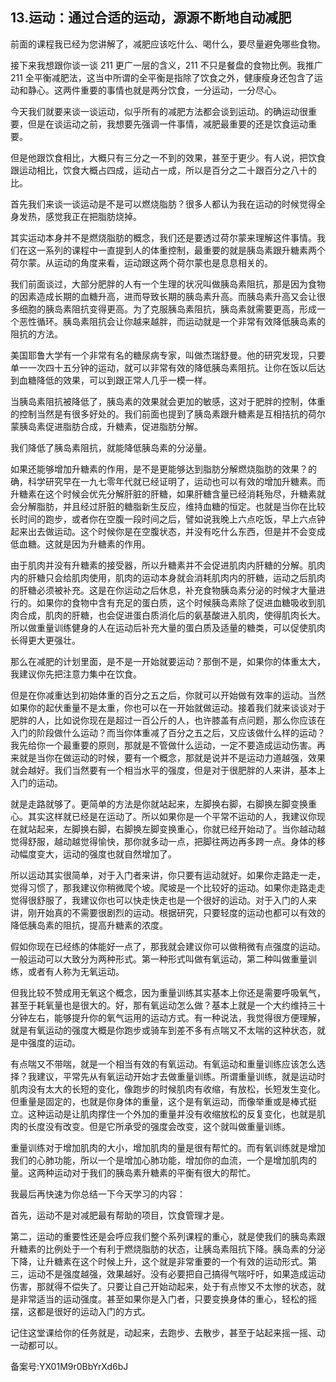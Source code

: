 ## 13.运动：通过合适的运动，源源不断地自动减肥
前面的课程我已经为您讲解了，减肥应该吃什么、喝什么，要尽量避免哪些食物。


接下来我想跟你谈一谈 211 更广一层的含义，211 不只是餐盘的食物比例。我推广 211 全平衡减肥法，这当中所谓的全平衡是指除了饮食之外，健康瘦身还包含了运动和静心。这两件重要的事情也就是两分饮食，一分运动，一分尽心。


今天我们就要来谈一谈运动，似乎所有的减肥方法都会谈到运动。的确运动很重要，但是在谈运动之前，我想要先强调一件事情，减肥最重要的还是饮食运动重要。


但是他跟饮食相比，大概只有三分之一不到的效果，甚至于更少。有人说，把饮食跟运动相比，饮食大概占四成，运动占一成，所以是百分之二十跟百分之八十的比。


首先我们来谈一谈运动是不是可以燃烧脂肪？很多人都认为我在运动的时候觉得全身发热，感觉我正在把脂肪烧掉。


其实运动本身并不是燃烧脂肪的概念，我们还是要透过荷尔蒙来理解这件事情。我们在这一系列的课程中一直提到人的体重控制，最重要的就是胰岛素跟升糖素两个荷尔蒙。从运动的角度来看，运动跟这两个荷尔蒙也是息息相关的。


我们前面谈过，大部分肥胖的人有一个生理的状况叫做胰岛素阻抗，那是因为食物的因素造成长期的血糖升高，进而导致长期的胰岛素升高。而胰岛素升高又会让很多细胞的胰岛素阻抗变得更高。为了克服胰岛素阻抗，胰岛素就需要更高，形成一个恶性循环。胰岛素阻抗会让你越来越胖，而运动就是一个非常有效降低胰岛素的阻抗的方法。


美国耶鲁大学有一个非常有名的糖尿病专家，叫做杰瑞舒曼。他的研究发现，只要单一一次四十五分钟的运动，就可以非常有效的降低胰岛素阻抗。让你在饭以后达到血糖降低的效果，可以到跟正常人几乎一模一样。


当胰岛素阻抗被降低了，胰岛素的效果就会更加的敏感，这对于肥胖的控制，体重的控制当然是有很多好处的。我们前面也提到了胰岛素跟升糖素是互相拮抗的荷尔蒙胰岛素促进脂肪合成，升糖素，促进脂肪分解。


我们降低了胰岛素阻抗，就能降低胰岛素的分泌量。


如果还能够增加升糖素的作用，是不是更能够达到脂肪分解燃烧脂肪的效果？的确，科学研究早在一九七零年代就已经证明了，运动也可以有效的增加升糖素。而升糖素在这个时候会优先分解肝脏的肝糖，如果肝糖含量已经消耗殆尽，升糖素就会分解脂肪，并且经过肝脏的糖脂新生反应，维持血糖的恒定。也就是当你在比较长时间的跑步，或者你在空腹一段时间之后，譬如说我晚上六点吃饭，早上六点钟起来出去做运动。这个时候你是在空腹状态，并没有吃什么东西，但是并不会变成低血糖。这就是因为升糖素的作用。


由于肌肉并没有升糖素的接受器，所以升糖素并不会促进肌肉内肝糖的分解。肌肉内的肝糖只会给肌肉使用，肌肉的运动本身就会消耗肌肉内的肝糖，运动之后肌肉的肝糖必须被补充。这是在你运动之后休息，补充食物胰岛素分泌的时候才大量进行的。如果你的食物中含有充足的蛋白质，这个时候胰岛素除了促进血糖吸收到肌肉合成，肌肉的肝糖，也会促进蛋白质消化后的氨基酸进入肌肉，使得肌肉长大。所以做重量训练健身的人在运动后补充大量的蛋白质及适量的糖类，可以促使肌肉长得更大更强壮。


那么在减肥的计划里面，是不是一开始就要运动？那倒不是，如果你的体重太大，我建议你先把注意力集中在饮食。


但是在你减重达到初始体重的百分之五之后，你就可以开始做有效率的运动。当然如果你的起伏重量不是太重，你也可以在一开始就做运动。接着我们就来谈谈对于肥胖的人，比如说你现在是超过一百公斤的人，也许膝盖有点问题，那么你应该在入门的阶段做什么运动？而当你体重减了百分之五之后，又应该做什么样的运动？我先给你一个最重要的原则，那就是不管做什么运动，一定不要造成运动伤害。再来就是当你在做运动的时候，要有一个概念，那就是说并不是运动力道越强，效果就会越好。我们当然要有一个相当水平的强度，但是对于很肥胖的人来讲，基本上入门的运动。


就是走路就够了。更简单的方法是你就站起来，左脚换右脚，右脚换左脚变换重心。其实这样就已经是在运动了。所以如果你是一个平常不运动的人，我建议你现在就站起来，左脚换右脚，右脚换左脚变换重心，你就已经开始动了。当你越动越觉得舒服，越动越觉得愉快，那你就多动一点，把脚往两边再多跨一点。身体的移动幅度变大，运动的强度也就自然增加了。


所以运动其实很简单，对于入门者来讲，你只要有运动就好。如果你走路走一走，觉得习惯了，那我建议你稍微爬个坡。爬坡是一个比较好的运动。如果你走路走走觉得很舒服了，我建议你也可以快走快走也是一个很好的运动。对于入门的人来讲，刚开始真的不需要很剧烈的运动。根据研究，只要轻度的运动也都可以有效的降低胰岛素的阻抗，提高升糖素的浓度。


假如你现在已经练的体能好一点了，那我就会建议你可以做稍微有点强度的运动。一般运动可以大致分为两种形式。第一种形式叫做有氧运动，第二种叫做重量训练，或者有人称为无氧运动。


但我比较不赞成用无氧这个概念，因为重量训练其实基本上你还是需要呼吸氧气，甚至于耗氧量也是很大的。好，那有氧运动怎么做？基本上就是一个大约维持三十分钟左右，能够提升你的氧气运用的运动方式。有一种说法，我觉得很方便理解，就是有氧运动的强度大概是你跑步或骑车到差不多有点喘又不太喘的这种状态，就是中强度的运动。


有点喘又不带喘，就是一个相当有效的有氧运动。有氧运动和重量训练应该怎么选择？我建议，平常先从有氧运动开始才去做重量训练。所谓重量训练，就是运动时肌肉没有太大的长短的变化，像跑步的时候肌肉有收缩，有放松，长短发生变化。但重量是固定的，也就是你身体的重量，这个是有氧运动，而像举重或是棒式挺立。这种运动是让肌肉撑住一个外加的重量并没有收缩放松的反复变化，也就是肌肉的长度没有改变。但是它所承受的强度会改变，这个就叫做重量训练。


重量训练对于增加肌肉的大小，增加肌肉的量是很有帮忙的。而有氧训练就是增加我们的心肺功能，所以一个是增加心肺功能，增加你的血流，一个是增加肌肉的量。这两种运动对于我们的胰岛素升糖素的平衡有很大的帮忙。


我最后再快速为你总结一下今天学习的内容：


首先，运动不是对减肥最有帮助的项目，饮食管理才是。


第二，运动的重要性还是会呼应我们整个系列课程的重心，就是使我们的胰岛素跟升糖素的比例处于一个有利于燃烧脂肪的状态，让胰岛素阻抗下降。胰岛素的分泌下降，让升糖素在这个时候上升，这个就是非常重要的一个有效的运动形式。第三，运动不是强度越强，效果越好。没有必要把自己搞得气喘吁吁，如果造成运动伤害，那就得不偿失了。只要让自己开始动起来，处于有点惨又不太惨的状态，就是非常适当的运动强度。甚至如果你是入门者，只要变换身体的重心，轻松的摇摆，这都是很好的运动入门的方式。


记住这堂课给你的任务就是，动起来，去跑步、去散步，甚至于站起来摇一摇、动一动都可以。


备案号:YX01M9r0BbYrXd6bJ

